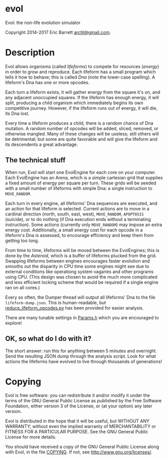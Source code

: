 # evol
Evol: the non-life evolution simulator

Copyright 2014-2017 Eric Barrett <arctil@gmail.com>.

Description
===========

Evol allows organisms (called _lifeforms_) to compete for resources (_energy_)
in order to grow and reproduce.  Each lifeform has a small program which tells
it how to behave; this is called _Dna_ (note the lower-case spelling).  A
lifeform's Dna has one or more opcodes.

Each turn a lifeform exists, it will gather energy from the square it's on, and
any adjacent unoccupied squares.  If the lifeform has enough energy, it will
split, producing a child organism which immediately begins its own competitive
journey.  However, if the lifeform runs out of energy, it will die, its Dna
lost.

Every time a lifeform produces a child, there is a random chance of Dna
mutation.  A random number of opcodes will be added, sliced, removed, or
otherwise mangled.  Many of these changes will be useless; still others will be
detrimental; but some are quite favorable and will give the lifeform and its
descendents a great advantage.

The technical stuff
-------------------

When run, Evol will start one EvolEngine for each core on your computer.  Each
EvolEngine has an Arena, which is a simple cartesian grid that supplies a fixed
amount of energy per square per turn.  These grids will be seeded with a small
number of lifeforms with simple Dna: a single instruction to `MOVE_RANDOM`.

Each turn in every engine, all lifeforms' Dna sequences are executed, and an
action for that lifeform is selected.  Current actions are to move in a
cardinal direction (north, south, east, west), `MOVE_RANDOM`, `APOPTOSIS`
(suicide), or to do nothing (if Dna execution ends without a terminating
instruction).  Some actions (currently only `MOVE_RANDOM`) may impose an extra
energy cost.  Additionally, a small energy cost for each opcode in a lifeform's
Dna is assessed, to encourage efficiency and keep them from getting too long.

From time to time, lifeforms will be moved between the EvolEngines; this is
done by the _Asteroid_, which is a buffer of lifeforms plucked from the grid.
Swapping lifeforms between engines encourages faster evolution and smooths out
the disparity in CPU time some engines might see due to external conditions
like operationg system vagaries and other programs using CPU.  (This design
was chosen to avoid the much more complicated and less efficient locking scheme
that would be required if a single engine ran on all cores.)

Every so often, the Dumper thread will output all lifeforms' Dna to the file
`lifeform-dump.json`.  This is human-readable, but
[reduce_lifeform_opcodes.py](reduce_lifeform_opcodes.py) has been provided for
easier analysis.

There are many tunable settings in [Params.h](Params.h) which you are
encouraged to explore!

OK, so what do I do with it?
----------------------------
The short answer: run this for anything between 5 minutes and overnight.  Send
the resulting JSON dump through the analysis script.  Look for what actions the
lifeforms have evolved to live through thousands of generations!

Copying
=======

Evol is free software: you can redistribute it and/or modify it under the terms
of the GNU General Public License as published by the Free Software Foundation,
either version 3 of the License, or (at your option) any later version.

Evol is distributed in the hope that it will be useful, but WITHOUT ANY
WARRANTY; without even the implied warranty of MERCHANTABILITY or FITNESS FOR A
PARTICULAR PURPOSE.  See the GNU General Public License for more details.

You should have received a copy of the GNU General Public License along with
Evol, in the file [COPYING](COPYING).  If not, see
<http://www.gnu.org/licenses/>.
